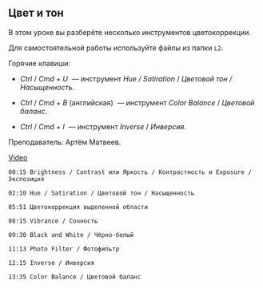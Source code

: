 ## Цвет и тон

В этом уроке вы разберёте несколько инструментов цветокоррекции. 

Для самостоятельной работы используйте файлы из папки `L2`.

Горячие клавиши:

* *Ctrl* / *Cmd* + *U*  — инструмент *Hue / Satiration* / *Цветовой тон / Насыщенность*. 

* *Ctrl* / *Cmd* + *B* (английская)  — инструмент *Color Balance* / *Цветовой баланс*. 

* *Ctrl* / *Cmd* + *I*  — инструмент *Inverse* / *Инверсия*. 

Преподаватель: Артём Матвеев.

[Video](https://player.softculture.cc/embed/online/PSH/PSH_25.25.11_L2-3_Adjustments._Colour)

``` chapters
00:15 Brightness / Contrast или Яркость / Контрастность и Exposure / Экспозиция

02:10 Hue / Satiration / Цветовой тон / Насыщенность

05:51 Цветокоррекция выделенной области 

08:15 Vibrance / Сочность 

09:30 Black and White / Чёрно-белый

11:13 Photo Filter / Фотофильтр

12:15 Inverse / Инверсия

13:35 Color Balance / Цветовой баланс
```
